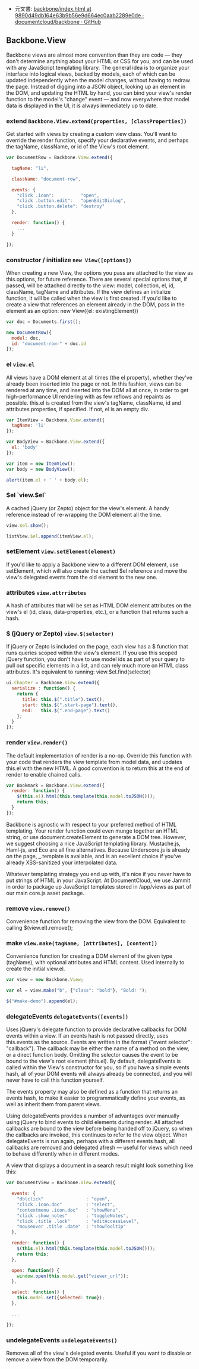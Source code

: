+  元文書: [backbone/index.html at 9890d49db164e63b9b56e9d664ec0aab2289e0de · documentcloud/backbone · GitHub](https://github.com/documentcloud/backbone/blob/9890d49db164e63b9b56e9d664ec0aab2289e0de/index.html "backbone/index.html at 9890d49db164e63b9b56e9d664ec0aab2289e0de · documentcloud/backbone · GitHub")

## Backbone.View

Backbone views are almost more convention than they are code — they don't determine anything about your HTML or CSS for you, and can be used with any JavaScript templating library. The general idea is to organize your interface into logical views, backed by models, each of which can be updated independently when the model changes, without having to redraw the page. Instead of digging into a JSON object, looking up an element in the DOM, and updating the HTML by hand, you can bind your view's render function to the model's "change" event — and now everywhere that model data is displayed in the UI, it is always immediately up to date.

### extend `Backbone.View.extend(properties, [classProperties])`

Get started with views by creating a custom view class. You'll want to override the render function, specify your declarative events, and perhaps the tagName, className, or id of the View's root element.

```javascript
var DocumentRow = Backbone.View.extend({

  tagName: "li",

  className: "document-row",

  events: {
    "click .icon":          "open",
    "click .button.edit":   "openEditDialog",
    "click .button.delete": "destroy"
  },

  render: function() {
    ...
  }

});
```

### constructor / initialize `new View([options])`

When creating a new View, the options you pass are attached to the view as this.options, for future reference. There are several special options that, if passed, will be attached directly to the view: model, collection, el, id, className, tagName and attributes. If the view defines an initialize function, it will be called when the view is first created. If you'd like to create a view that references an element already in the DOM, pass in the element as an option: new View({el: existingElement})

```javascript
var doc = Documents.first();

new DocumentRow({
  model: doc,
  id: "document-row-" + doc.id
});
```

### el `view.el`

All views have a DOM element at all times (the el property), whether they've already been inserted into the page or not. In this fashion, views can be rendered at any time, and inserted into the DOM all at once, in order to get high-performance UI rendering with as few reflows and repaints as possible. this.el is created from the view's tagName, className, id and attributes properties, if specified. If not, el is an empty div.

```javascript
var ItemView = Backbone.View.extend({
  tagName: 'li'
});

var BodyView = Backbone.View.extend({
  el: 'body'
});

var item = new ItemView();
var body = new BodyView();

alert(item.el + ' ' + body.el);
```

### $el `view.$el`

A cached jQuery (or Zepto) object for the view's element. A handy reference instead of re-wrapping the DOM element all the time.

```javascript
view.$el.show();

listView.$el.append(itemView.el);
```

### setElement `view.setElement(element)`

If you'd like to apply a Backbone view to a different DOM element, use setElement, which will also create the cached $el reference and move the view's delegated events from the old element to the new one.

### attributes `view.attrributes`

A hash of attributes that will be set as HTML DOM element attributes on the view's el (id, class, data-properties, etc.), or a function that returns such a hash.

### $ (jQuery or Zepto) `view.$(selector)`

If jQuery or Zepto is included on the page, each view has a $ function that runs queries scoped within the view's element. If you use this scoped jQuery function, you don't have to use model ids as part of your query to pull out specific elements in a list, and can rely much more on HTML class attributes. It's equivalent to running: view.$el.find(selector)

```javascript
ui.Chapter = Backbone.View.extend({
  serialize : function() {
    return {
      title: this.$(".title").text(),
      start: this.$(".start-page").text(),
      end:   this.$(".end-page").text()
    };
  }
});
```

### render `view.render()`

The default implementation of render is a no-op. Override this function with your code that renders the view template from model data, and updates this.el with the new HTML. A good convention is to return this at the end of render to enable chained calls.

```javascript
var Bookmark = Backbone.View.extend({
  render: function() {
    $(this.el).html(this.template(this.model.toJSON()));
    return this;
  }
});
```
Backbone is agnostic with respect to your preferred method of HTML templating. Your render function could even munge together an HTML string, or use document.createElement to generate a DOM tree. However, we suggest choosing a nice JavaScript templating library. Mustache.js, Haml-js, and Eco are all fine alternatives. Because Underscore.js is already on the page, _.template is available, and is an excellent choice if you've already XSS-sanitized your interpolated data.

Whatever templating strategy you end up with, it's nice if you never have to put strings of HTML in your JavaScript. At DocumentCloud, we use Jammit in order to package up JavaScript templates stored in /app/views as part of our main core.js asset package.

### remove `view.remove()`

Convenience function for removing the view from the DOM. Equivalent to calling $(view.el).remove();

### make `view.make(tagName, [attributes], [content])`

Convenience function for creating a DOM element of the given type (tagName), with optional attributes and HTML content. Used internally to create the initial view.el.

```javascript
var view = new Backbone.View;

var el = view.make("b", {"class": "bold"}, "Bold! ");

$("#make-demo").append(el);
```

### delegateEvents `delegateEvents([events])`

Uses jQuery's delegate function to provide declarative callbacks for DOM events within a view. If an events hash is not passed directly, uses this.events as the source. Events are written in the format {"event selector": "callback"}. The callback may be either the name of a method on the view, or a direct function body. Omitting the selector causes the event to be bound to the view's root element (this.el). By default, delegateEvents is called within the View's constructor for you, so if you have a simple events hash, all of your DOM events will always already be connected, and you will never have to call this function yourself.

The events property may also be defined as a function that returns an events hash, to make it easier to programmatically define your events, as well as inherit them from parent views.

Using delegateEvents provides a number of advantages over manually using jQuery to bind events to child elements during render. All attached callbacks are bound to the view before being handed off to jQuery, so when the callbacks are invoked, this continues to refer to the view object. When delegateEvents is run again, perhaps with a different events hash, all callbacks are removed and delegated afresh — useful for views which need to behave differently when in different modes.

A view that displays a document in a search result might look something like this:

```javascript
var DocumentView = Backbone.View.extend({

  events: {
    "dblclick"                : "open",
    "click .icon.doc"         : "select",
    "contextmenu .icon.doc"   : "showMenu",
    "click .show_notes"       : "toggleNotes",
    "click .title .lock"      : "editAccessLevel",
    "mouseover .title .date"  : "showTooltip"
  },

  render: function() {
    $(this.el).html(this.template(this.model.toJSON()));
    return this;
  },

  open: function() {
    window.open(this.model.get("viewer_url"));
  },

  select: function() {
    this.model.set({selected: true});
  },

  ...

});
```

### undelegateEvents `undelegateEvents()`

Removes all of the view's delegated events. Useful if you want to disable or remove a view from the DOM temporarily.
